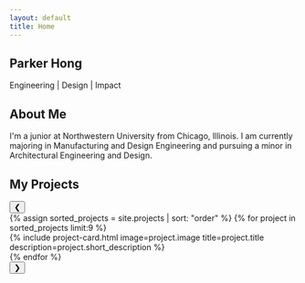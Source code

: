 ```yaml
---
layout: default
title: Home
---
```


<main class="home-page">
  <section class="hero">
    <div class="hero-content">
      <h1>Parker Hong</h1>
      <p>Engineering | Design | Impact</p>
    </div>
  </section>

  <section class="intro">
    <h2>About Me</h2>
    <p>
      I'm a junior at Northwestern University from Chicago, Illinois. I am currently majoring in Manufacturing and Design Engineering and pursuing a minor in Architectural Engineering and Design.
    </p>
  </section>

  <!-- FEATURED PROJECTS CAROUSEL -->
<section id="projects" class="projects-carousel">
  <h2>My Projects</h2>
  <div class="carousel-wrapper">  
    <!-- Left arrow -->
    <button class="carousel-arrow left-arrow">&#10094;</button>
    <!-- Carousel container -->
    <div class="carousel-container">
      {% assign sorted_projects = site.projects | sort: "order" %}
      {% for project in sorted_projects limit:9 %}
        <div class="carousel-item">
          {% include project-card.html image=project.image title=project.title description=project.short_description %}
        </div>
      {% endfor %}
    </div>
    <!-- Right arrow -->
    <button class="carousel-arrow right-arrow">&#10095;</button>
  </div>
</section>

<!-- Carousel script -->
<script>
const leftArrow = document.querySelector('.left-arrow');
const rightArrow = document.querySelector('.right-arrow');
const carousel = document.querySelector('.carousel-container');

const scrollAmount = 320; // distance to scroll per click (adjust to card width + gap)

leftArrow.addEventListener('click', () => {
  carousel.scrollBy({ left: -scrollAmount, behavior: 'smooth' });
});

rightArrow.addEventListener('click', () => {
  carousel.scrollBy({ left: scrollAmount, behavior: 'smooth' });
});
</script>
</main>
